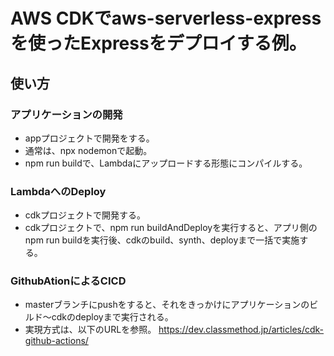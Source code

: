 # AWS CDKでaws-serverless-expressを使ったExpressをデプロイする例。

## 使い方

### アプリケーションの開発
- appプロジェクトで開発をする。
- 通常は、npx nodemonで起動。
- npm run buildで、Lambdaにアップロードする形態にコンパイルする。

### LambdaへのDeploy
- cdkプロジェクトで開発する。
- cdkプロジェクトで、npm run buildAndDeployを実行すると、アプリ側のnpm run buildを実行後、cdkのbuild、synth、deployまで一括で実施する。

### GithubAtionによるCICD
- masterブランチにpushをすると、それをきっかけにアプリケーションのビルド～cdkのdeployまで実行される。
- 実現方式は、以下のURLを参照。 https://dev.classmethod.jp/articles/cdk-github-actions/
